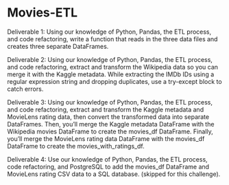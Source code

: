# Movies-ETL

Deliverable 1: Using our knowledge of Python, Pandas, the ETL process, and code refactoring, write a function that reads in the three data files and creates three separate DataFrames.

Deliverable 2: Using our knowledge of Python, Pandas, the ETL process, and code refactoring, extract and transform the Wikipedia data so you can merge it with the Kaggle metadata. While extracting the IMDb IDs using a regular expression string and dropping duplicates, use a try-except block to catch errors.

Deliverable 3: Using our knowledge of Python, Pandas, the ETL process, and code refactoring, extract and transform the Kaggle metadata and MovieLens rating data, then convert the transformed data into separate DataFrames. Then, you’ll merge the Kaggle metadata DataFrame with the Wikipedia movies DataFrame to create the movies_df DataFrame. Finally, you’ll merge the MovieLens rating data DataFrame with the movies_df DataFrame to create the movies_with_ratings_df.

Deliverable 4: Use our knowledge of Python, Pandas, the ETL process, code refactoring, and PostgreSQL to add the movies_df DataFrame and MovieLens rating CSV data to a SQL database. (skipped for this challenge).
